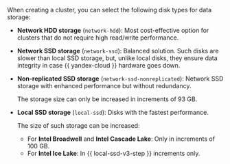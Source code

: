 When creating a cluster, you can select the following disk types for data storage:

* **Network HDD storage** (`network-hdd`): Most cost-effective option for clusters that do not require high read/write performance.
* **Network SSD storage** (`network-ssd`): Balanced solution. Such disks are slower than local SSD storage, but, unlike local disks, they ensure data integrity in case {{ yandex-cloud }} hardware goes down.
* **Non-replicated SSD storage** (`network-ssd-nonreplicated`): Network SSD storage with enhanced performance but without redundancy.

  The storage size can only be increased in increments of 93 GB.

* **Local SSD storage** (`local-ssd`): Disks with the fastest performance.

  The size of such storage can be increased:
   * For **Intel Broadwell** and **Intel Cascade Lake**: Only in increments of 100 GB.
   * For **Intel Ice Lake**: In {{ local-ssd-v3-step }} increments only.
